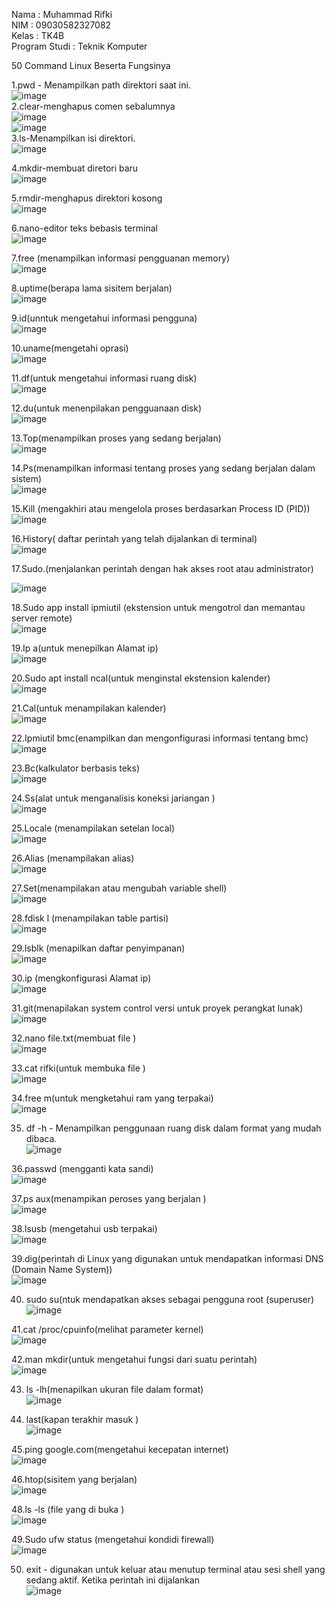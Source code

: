 Nama : Muhammad Rifki<br>
NIM : 09030582327082<br>
Kelas : TK4B<br>
Program Studi : Teknik Komputer<br>

50 Command Linux Beserta Fungsinya<br>

1.pwd - Menampilkan path direktori saat ini.<br>
![image](https://github.com/user-attachments/assets/3c569274-80b9-423e-81b9-1d38689855de)<br>
2.clear-menghapus comen sebalumnya<br>
  ![image](https://github.com/user-attachments/assets/db32620f-33fc-455e-a2d1-cef04ab538cc)<br>
![image](https://github.com/user-attachments/assets/1ce9860b-1fe5-4394-97ae-10fee3a6a5e9)<br>
3.ls-Menampilkan isi direktori.<br>
 ![image](https://github.com/user-attachments/assets/142f7081-f119-45cc-936e-77ceb08933e6)<br>

4.mkdir-membuat diretori baru<br>
![image](https://github.com/user-attachments/assets/96b2e319-ca68-40c2-a14b-c773382c2bf7)<br>

5.rmdir-menghapus direktori kosong<br>
 ![image](https://github.com/user-attachments/assets/4d86f29c-7cfe-4d27-9de7-55b1bf7d0cf9)<br>

6.nano-editor teks bebasis terminal<br>
 ![image](https://github.com/user-attachments/assets/4b3723aa-743c-48bd-9a1b-1807664814e0)<br>

7.free (menampilkan informasi pengguanan memory)<br>
 ![image](https://github.com/user-attachments/assets/ab637d9a-5143-44f7-b259-5e54db23af19)<br>

8.uptime(berapa lama sisitem berjalan)<br>
 ![image](https://github.com/user-attachments/assets/f4356039-3e50-4221-a122-d53059a239c4)<br>

9.id(unntuk mengetahui informasi pengguna)<br>
 ![image](https://github.com/user-attachments/assets/1840481e-ebfc-41a5-b5c1-7f070451f8cc)<br>

10.uname(mengetahi oprasi)<br>
 ![image](https://github.com/user-attachments/assets/954ee2c7-d6cf-4746-8dab-ee9f9535518c)<br>

11.df(untuk mengetahui informasi ruang disk)<br>
![image](https://github.com/user-attachments/assets/82d94bbf-3e92-4073-ae79-71b6355fd319)<br>
 
12.du(untuk menenpilakan pengguanaan disk)<br>
 ![image](https://github.com/user-attachments/assets/e1d73878-0aa0-4ab1-9b27-d5c8ba89fb9b)<br>

13.Top(menampilkan proses yang sedang berjalan)<br>
![image](https://github.com/user-attachments/assets/ff238059-3ece-4ae7-8daa-ac3af1de141d)<br>
 

14.Ps(menampilkan informasi tentang proses yang sedang berjalan dalam sistem)<br>
 ![image](https://github.com/user-attachments/assets/1fc0da24-3f5b-4167-a962-e37298e04e02)<br>

15.Kill (mengakhiri atau mengelola proses berdasarkan Process ID (PID))<br>
 ![image](https://github.com/user-attachments/assets/fe919c05-b1c3-4fc4-a41b-5fed52def17c)<br>

16.History( daftar perintah yang telah dijalankan di terminal)<br>
 ![image](https://github.com/user-attachments/assets/a4197fe2-db52-4924-b492-049ffa99a340)<br>

17.Sudo.(menjalankan perintah dengan hak akses root atau administrator)<br>
 
![image](https://github.com/user-attachments/assets/25bd49da-37dd-47f6-8e2c-99f76435ed1c)<br>



18.Sudo app install ipmiutil (ekstension untuk mengotrol dan memantau server remote)<br>
 ![image](https://github.com/user-attachments/assets/6fee1210-4b1e-443f-955d-195a8d7ff979)<br>

19.Ip a(untuk menepilkan Alamat ip)<br>
 ![image](https://github.com/user-attachments/assets/ade9cd55-71eb-401f-afdd-055a550ac558)<br>

20.Sudo apt install ncal(untuk menginstal ekstension kalender)<br>
![image](https://github.com/user-attachments/assets/a8be712d-5a97-4c25-b94d-d2cdf00914f5)<br>

21.Cal(untuk menampilakan kalender)<br>
 ![image](https://github.com/user-attachments/assets/0d66acf0-6d43-4da9-8e90-73a3041cc63a)<br>

22.Ipmiutil bmc(enampilkan dan mengonfigurasi informasi tentang bmc)<br>
 ![image](https://github.com/user-attachments/assets/c803b50c-dfc7-4592-9918-13e0641c2555)<br>

23.Bc(kalkulator berbasis teks)<br>
 ![image](https://github.com/user-attachments/assets/85e682e3-b5f8-45ac-98a4-f58654334256)<br>

24.Ss(alat untuk menganalisis koneksi jariangan )<br>
 ![image](https://github.com/user-attachments/assets/239714fb-b97b-4d94-abb4-484d38f19124)<br>

25.Locale (menampilakan setelan local)<br>
 ![image](https://github.com/user-attachments/assets/61cf238f-5bdc-4ba9-b693-9720f7580e29)<br>



26.Alias (menampilakan alias)<br>
 ![image](https://github.com/user-attachments/assets/25cac3a1-0caa-4883-970e-07b30b44f96f)<br>

27.Set(menampilakan atau mengubah variable shell)<br>
 ![image](https://github.com/user-attachments/assets/3b684f06-beec-481c-9c3f-cc1bd99b4e4d)<br>

28.fdisk l (menampilakan table partisi) <br>
![image](https://github.com/user-attachments/assets/9893131a-91ec-452e-a2ec-305425e008a0)<br>

29.lsblk (menapilkan daftar penyimpanan)<br>
 ![image](https://github.com/user-attachments/assets/28c46778-f28e-40ce-b305-6955a5d04de2)<br>

30.ip (mengkonfigurasi Alamat ip) <br>
![image](https://github.com/user-attachments/assets/9469e728-6a7c-4127-95d9-a447abce81a3)<br>

31.git(menapilakan system control versi untuk proyek perangkat lunak)<br>
 ![image](https://github.com/user-attachments/assets/ea023d47-b939-4dfc-87b9-52a04a942440)<br>


32.nano file.txt(membuat file )  <br>
![image](https://github.com/user-attachments/assets/222977fa-14cf-4583-a350-12f3c45a4ee5)<br>

33.cat rifki(untuk membuka file )<br>
![image](https://github.com/user-attachments/assets/56c1b938-7337-460f-bfa7-869dab70f464)<br>


34.free m(untuk mengketahui ram yang terpakai)<br>
 ![image](https://github.com/user-attachments/assets/dbf28479-635e-4a78-88a7-c06036b27ce9)<br>

35. df -h - Menampilkan penggunaan ruang disk dalam format yang mudah dibaca.<br>
 ![image](https://github.com/user-attachments/assets/4429d90b-d36e-49b9-9a50-1a755ab5597d)<br>


36.passwd (mengganti kata sandi)<br>
 ![image](https://github.com/user-attachments/assets/3fada67f-47a8-4791-a19c-5143a23aa581)<br>

37.ps aux(menampikan peroses yang berjalan )<br>
 ![image](https://github.com/user-attachments/assets/478d4103-38fd-437c-92be-18d590fcbe5a)<br>

38.lsusb (mengetahui usb terpakai)<br>
 ![image](https://github.com/user-attachments/assets/2d38c467-0429-4623-9518-9e6da9db8b4b)<br>

39.dig(perintah di Linux yang digunakan untuk mendapatkan informasi DNS (Domain Name System)) <br>
![image](https://github.com/user-attachments/assets/3897a26b-478d-4638-9736-23d999d20293)<br>

40.	sudo su(ntuk mendapatkan akses sebagai pengguna root (superuser)<br>
 ![image](https://github.com/user-attachments/assets/99fec3eb-6508-4689-a5da-c22e38139efe)<br>

41.cat /proc/cpuinfo(melihat parameter kernel)<br>
 ![image](https://github.com/user-attachments/assets/aeb3a2fd-406c-4b9e-ab1e-110ea702967b)<br>

42.man mkdir(untuk mengetahui fungsi dari suatu perintah)<br>
![image](https://github.com/user-attachments/assets/6f7a1364-b4e3-4c4c-aeee-96031fa9810e)<br>

 
43.	ls -lh(menapilkan ukuran file dalam format)<br>
 ![image](https://github.com/user-attachments/assets/e8d6af1f-3599-4a1a-a2c1-dd2bab3d7c40)<br>

44. last(kapan terakhir masuk ) <br>
 ![image](https://github.com/user-attachments/assets/c3284812-6c9d-4504-8595-0d621867966c)<br>

45.ping google.com(mengetahui kecepatan internet)<br>
 ![image](https://github.com/user-attachments/assets/a3cec9f6-51b0-4956-809b-37fe0591e225)<br>

46.htop(sisitem yang berjalan)<br>
![image](https://github.com/user-attachments/assets/776fc61b-a7bf-4b14-910e-5e3f3f8710c1)<br>

48.ls -ls (file yang di buka )<br>
 ![image](https://github.com/user-attachments/assets/c5b598dd-50d1-4ecc-a7a6-8e8710da53f2)<br>

49.Sudo ufw status (mengetahui kondidi firewall)<br>
 ![image](https://github.com/user-attachments/assets/69bcc0bf-1e4a-4a1a-aa4a-a087bd05b3fc)<br>

50. exit - digunakan untuk keluar atau menutup terminal atau sesi shell yang sedang aktif. Ketika perintah ini dijalankan<br>
![image](https://github.com/user-attachments/assets/1ada156f-328f-4d53-83b8-b89b7ac03b91)<br>

 
